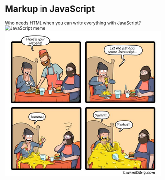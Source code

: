 # Markup in JavaScript

Who needs HTML when you can write everything with JavaScript?
![JavaScript meme](https://examples.introweb.tech/repos/examples/contents-mime/html/proper-vs-convention/markup-in-js/more-javascript.jpeg)
![Test](./more-javascript.jpeg)
